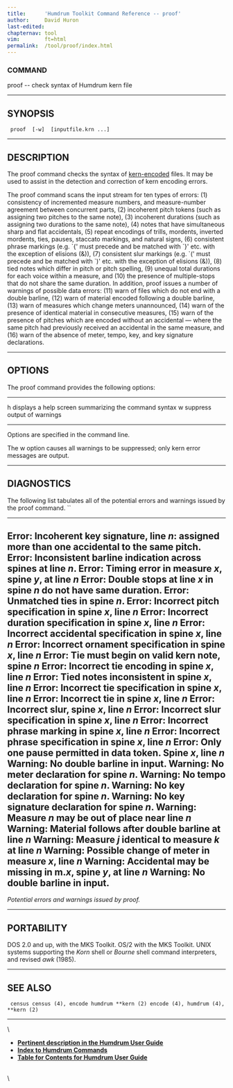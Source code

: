 ```yaml
---
title:		'Humdrum Toolkit Command Reference -- proof'
author:		David Huron
last-edited:	
chapternav:	tool
vim:		ft=html
permalink:	/tool/proof/index.html
---
```


### COMMAND

<span class="tool">proof</span> -- check syntax of Humdrum <span class="rep">kern</span> file

------------------------------------------------------------------------

## SYNOPSIS ##

` proof  [-w]  [inputfile.krn ...]`

------------------------------------------------------------------------

## DESCRIPTION ##

The <span class="tool">proof</span> command checks the syntax of
[<span class="rep">kern</span>-encoded](../representations/kern.html) files. It may be used
to assist in the detection and correction of <span class="rep">kern</span> encoding errors.

The <span class="tool">proof</span> command scans the input stream for ten types of errors:
(1) consistency of incremented measure numbers, and measure-number
agreement between concurrent parts, (2) incoherent pitch tokens (such as
assigning two pitches to the same note), (3) incoherent durations (such
as assigning two durations to the same note), (4) notes that have
simultaneous sharp and flat accidentals, (5) repeat encodings of trills,
mordents, inverted mordents, ties, pauses, staccato markings, and
natural signs, (6) consistent phrase markings (e.g. \`{\' must precede
and be matched with \`}\' etc. with the exception of elisions (&)), (7)
consistent slur markings (e.g. \`(\' must precede and be matched with
\`)\' etc. with the exception of elisions (&)), (8) tied notes which
differ in pitch or pitch spelling, (9) unequal total durations for each
voice within a measure, and (10) the presence of multiple-stops that do
not share the same duration. In addition, <span class="tool">proof</span> issues a number of
warnings of possible data errors: (11) warn of files which do not end
with a double barline, (12) warn of material encoded following a double
barline, (13) warn of measures which change meters unannounced, (14)
warn of the presence of identical material in consecutive measures, (15)
warn of the presence of pitches which are encoded without an accidental
&mdash; where the same pitch had previously received an accidental in the
same measure, and (16) warn of the absence of meter, tempo, key, and key
signature declarations.

------------------------------------------------------------------------

## OPTIONS ##

The <span class="tool">proof</span> command provides the following options:

-------- -------------------------------------------------------
<span class="option">h</span>   displays a help screen summarizing the command syntax
<span class="option">w</span>   suppress output of warnings
-------- -------------------------------------------------------

Options are specified in the command line.

The <span class="option">w</span> option causes all warnings to be suppressed; only <span class="rep">kern</span>
error messages are output.

------------------------------------------------------------------------

## DIAGNOSTICS ##

The following list tabulates all of the potential errors and warnings
issued by the <span class="tool">proof</span> command. ``

---------------------------------------------------------------------------------
Error: Incoherent key signature, line *n*: assigned more than one accidental to
the same pitch.
Error: Inconsistent barline indication across spines at line *n*.
Error: Timing error in measure *x*, spine *y*, at line *n*
Error: Double stops at line *x* in spine *n* do not have same duration.
Error: Unmatched ties in spine *n*.
Error: Incorrect pitch specification in spine *x*, line *n*
Error: Incorrect duration specification in spine *x*, line *n*
Error: Incorrect accidental specification in spine *x*, line *n*
Error: Incorrect ornament specification in spine *x*, line *n*
Error: Tie must begin on valid kern note, spine *n*
Error: Incorrect tie encoding in spine *x*, line *n*
Error: Tied notes inconsistent in spine *x*, line *n*
Error: Incorrect tie specification in spine *x*, line *n*
Error: Incorrect tie in spine *x*, line *n*
Error: Incorrect slur, spine *x*, line *n*
Error: Incorrect slur specification in spine *x*, line *n*
Error: Incorrect phrase marking in spine *x*, line *n*
Error: Incorrect phrase specification in spine *x*, line *n*
Error: Only one pause permitted in data token. Spine *x*, line *n*
Warning: No double barline in input.
Warning: No meter declaration for spine *n*.
Warning: No tempo declaration for spine *n*.
Warning: No key declaration for spine *n*.
Warning: No key signature declaration for spine *n*.
Warning: Measure *n* may be out of place near line *n*
Warning: Material follows after double barline at line *n*
Warning: Measure *j* identical to measure *k* at line *n*
Warning: Possible change of meter in measure *x*, line *n*
Warning: Accidental may be missing in m.*x*, spine *y*, at line *n*
Warning: No double barline in input.
---------------------------------------------------------------------------------

*Potential errors and warnings issued by <span class="tool">proof</span>.*

------------------------------------------------------------------------

## PORTABILITY ##

DOS 2.0 and up, with the MKS Toolkit. OS/2 with the MKS Toolkit. UNIX
systems supporting the *Korn* shell or *Bourne* shell command
interpreters, and revised *awk* (1985).

------------------------------------------------------------------------

## SEE ALSO ##

` census census (4), encode humdrum **kern (2) encode (4), humdrum (4), **kern (2)`

------------------------------------------------------------------------

\

-   [**Pertinent description in the Humdrum User
    Guide**](../guide13.html#Checking_an_Assembled_Score_Using_proof)
-   [**Index to Humdrum Commands**](../commands.toc.html)
-   [**Table for Contents for Humdrum User Guide**](../guide.toc.html)

\
\
